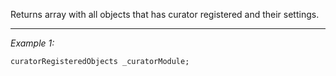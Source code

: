 Returns array with all objects that has curator registered and their settings.


---
*Example 1:*
```sqf
curatorRegisteredObjects _curatorModule;
```